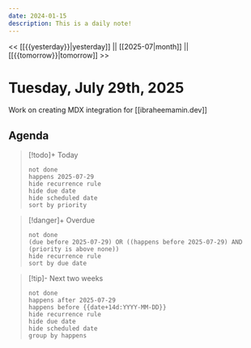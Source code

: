 ```yaml
---
date: 2024-01-15
description: This is a daily note!
---
```


<< [[{{yesterday}}|yesterday]] || [[2025-07|month]] || [[{{tomorrow}}|tomorrow]] >>

# Tuesday, July 29th, 2025

Work on creating MDX integration for [[ibraheemamin.dev]]



## Agenda

> [!todo]+ Today
>
> ```tasks
> not done
> happens 2025-07-29
> hide recurrence rule
> hide due date
> hide scheduled date
> sort by priority
> ```

> [!danger]+ Overdue
>
> ```tasks
> not done
> (due before 2025-07-29) OR ((happens before 2025-07-29) AND (priority is above none))
> hide recurrence rule
> sort by due date
> ```

> [!tip]- Next two weeks
>
> ```tasks
> not done
> happens after 2025-07-29
> happens before {{date+14d:YYYY-MM-DD}}
> hide recurrence rule
> hide due date
> hide scheduled date
> group by happens
> ```

